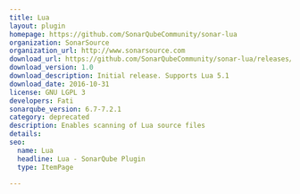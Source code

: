 ```yaml
---
title: Lua
layout: plugin
homepage: https://github.com/SonarQubeCommunity/sonar-lua
organization: SonarSource
organization_url: http://www.sonarsource.com
download_url: https://github.com/SonarQubeCommunity/sonar-lua/releases/download/v1.0/sonar-lua-plugin-1.0.jar
download_version: 1.0
download_description: Initial release. Supports Lua 5.1
download_date: 2016-10-31
license: GNU LGPL 3
developers: Fati
sonarqube_version: 6.7-7.2.1
category: deprecated
description: Enables scanning of Lua source files
details: 
seo: 
  name: Lua
  headline: Lua - SonarQube Plugin
  type: ItemPage

---
```

